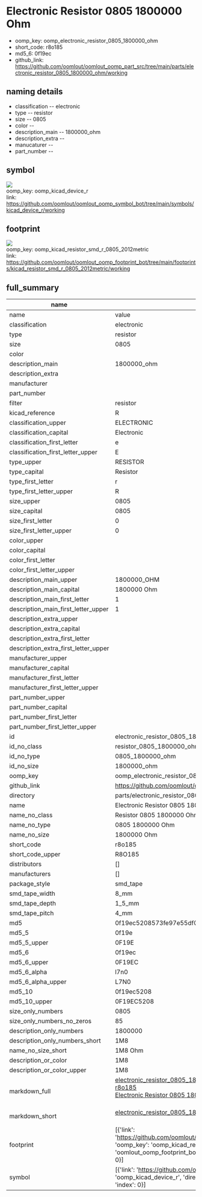 # Electronic Resistor 0805 1800000 Ohm

  
* oomp_key: oomp_electronic_resistor_0805_1800000_ohm 
* short_code: r8o185
* md5_6: 0f19ec  
* github_link: https://github.com/oomlout/oomlout_oomp_part_src/tree/main/parts/electronic_resistor_0805_1800000_ohm/working  
## naming details
* classification -- electronic
* type -- resistor
* size -- 0805
* color -- 
* description_main -- 1800000_ohm
* description_extra -- 
* manucaturer -- 
* part_number -- 



## symbol

![](symbol/{index}/working/working_600.png)  
oomp_key: oomp_kicad_device_r  
link: https://github.com/oomlout/oomlout_oomp_symbol_bot/tree/main/symbols/kicad_device_r/working  

## footprint

![](footprint/{index}/working/working_600.png)  
oomp_key: oomp_kicad_resistor_smd_r_0805_2012metric  
link: https://github.com/oomlout/oomlout_oomp_footprint_bot/tree/main/footprints/kicad_resistor_smd_r_0805_2012metric/working  

## full_summary
| name | value | 
| --- | --- | 
| name | value | 
| classification | electronic | 
| type | resistor | 
| size | 0805 | 
| color |  | 
| description_main | 1800000_ohm | 
| description_extra |  | 
| manufacturer |  | 
| part_number |  | 
| filter | resistor | 
| kicad_reference | R | 
| classification_upper | ELECTRONIC | 
| classification_capital | Electronic | 
| classification_first_letter | e | 
| classification_first_letter_upper | E | 
| type_upper | RESISTOR | 
| type_capital | Resistor | 
| type_first_letter | r | 
| type_first_letter_upper | R | 
| size_upper | 0805 | 
| size_capital | 0805 | 
| size_first_letter | 0 | 
| size_first_letter_upper | 0 | 
| color_upper |  | 
| color_capital |  | 
| color_first_letter |  | 
| color_first_letter_upper |  | 
| description_main_upper | 1800000_OHM | 
| description_main_capital | 1800000 Ohm | 
| description_main_first_letter | 1 | 
| description_main_first_letter_upper | 1 | 
| description_extra_upper |  | 
| description_extra_capital |  | 
| description_extra_first_letter |  | 
| description_extra_first_letter_upper |  | 
| manufacturer_upper |  | 
| manufacturer_capital |  | 
| manufacturer_first_letter |  | 
| manufacturer_first_letter_upper |  | 
| part_number_upper |  | 
| part_number_capital |  | 
| part_number_first_letter |  | 
| part_number_first_letter_upper |  | 
| id | electronic_resistor_0805_1800000_ohm | 
| id_no_class | resistor_0805_1800000_ohm | 
| id_no_type | 0805_1800000_ohm | 
| id_no_size | 1800000_ohm | 
| oomp_key | oomp_electronic_resistor_0805_1800000_ohm | 
| github_link | https://github.com/oomlout/oomlout_oomp_part_src/tree/main/parts/electronic_resistor_0805_1800000_ohm/working | 
| directory | parts/electronic_resistor_0805_1800000_ohm | 
| name | Electronic Resistor 0805 1800000 Ohm | 
| name_no_class | Resistor 0805 1800000 Ohm | 
| name_no_type | 0805 1800000 Ohm | 
| name_no_size | 1800000 Ohm | 
| short_code | r8o185 | 
| short_code_upper | R8O185 | 
| distributors | [] | 
| manufacturers | [] | 
| package_style | smd_tape | 
| smd_tape_width | 8_mm | 
| smd_tape_depth | 1_5_mm | 
| smd_tape_pitch | 4_mm | 
| md5 | 0f19ec5208573fe97e55df0909fce2bf | 
| md5_5 | 0f19e | 
| md5_5_upper | 0F19E | 
| md5_6 | 0f19ec | 
| md5_6_upper | 0F19EC | 
| md5_6_alpha | l7n0 | 
| md5_6_alpha_upper | L7N0 | 
| md5_10 | 0f19ec5208 | 
| md5_10_upper | 0F19EC5208 | 
| size_only_numbers | 0805 | 
| size_only_numbers_no_zeros | 85 | 
| description_only_numbers | 1800000 | 
| description_only_numbers_short | 1M8 | 
| name_no_size_short | 1M8 Ohm | 
| description_or_color | 1M8 | 
| description_or_color_upper | 1M8 | 
| markdown_full | [electronic_resistor_0805_1800000_ohm](https://github.com/oomlout/oomlout_oomp_part_src/tree/main/parts/electronic_resistor_0805_1800000_ohm/working)<br>[r8o185](https://github.com/oomlout/oomlout_oomp_part_src/tree/main/parts/electronic_resistor_0805_1800000_ohm/working)<br>[Electronic Resistor 0805 1800000 Ohm](https://github.com/oomlout/oomlout_oomp_part_src/tree/main/parts/electronic_resistor_0805_1800000_ohm/working)<br><br> | 
| markdown_short | [electronic_resistor_0805_1800000_ohm](https://github.com/oomlout/oomlout_oomp_part_src/tree/main/parts/electronic_resistor_0805_1800000_ohm/working)<br><br> | 
| footprint | [{'link': 'https://github.com/oomlout/oomlout_oomp_footprint_bot/tree/main/foootprntss/kicad_resistor_smd_r_0805_2012metric', 'oomp_key': 'oomp_kicad_resistor_smd_r_0805_2012metric', 'directory': 'oomlout_oomp_footprint_bot/footprints/kicad_resistor_smd_r_0805_2012metric//working/working.kicad_mod', 'index': 0}] | 
| symbol | [{'link': 'https://github.com/oomlout/oomlout_oomp_symbol_bot/tree/main/symbols/kicad_device_r', 'oomp_key': 'oomp_kicad_device_r', 'directory': 'oomlout_oomp_symbol_bot/symbols/kicad_device_r//working/working.kicad_sym', 'index': 0}] | 
